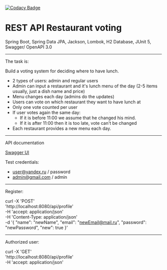 [![Codacy Badge](https://app.codacy.com/project/badge/Grade/fa3ea2106c20412bb2a8f9609d8aa00f)](https://www.codacy.com/gh/Vladi207/restaurant-voting/dashboard?utm_source=github.com&amp;utm_medium=referral&amp;utm_content=Vladi207/restaurant-voting&amp;utm_campaign=Badge_Grade)

REST API Restaurant voting
==========================

Spring Boot, Spring Data JPA, Jackson, Lombok, H2 Database, JUnit 5, Swagger/ OpenAPI 3.0

----------

The task is:

Build a voting system for deciding where to have lunch.

* 2 types of users: admin and regular users
* Admin can input a restaurant and it's lunch menu of the day (2-5 items usually, just a dish name and price)
* Menu changes each day (admins do the updates)
* Users can vote on which restaurant they want to have lunch at
* Only one vote counted per user
* If user votes again the same day:
  - If it is before 11:00 we assume that he changed his mind.
  - If it is after 11:00 then it is too late, vote can't be changed
* Each restaurant provides a new menu each day.

------------
API documentation

[Swagger UI](http://localhost:8080/swagger-ui.html) 

Test credentials:
- user@yandex.ru / password
- admin@gmail.com / admin

_____________

Register:

curl -X 'POST' \
'http://localhost:8080/api/profile' \
-H 'accept: application/json' \
-H 'Content-Type: application/json' \
-d '{
"name": "newName",
"email": "newEmail@mail.ru",
"password": "newPassword",
"new": true
}'

_____________

Authorized user:

curl -X 'GET' \
'http://localhost:8080/api/profile' \
-H 'accept: application/json'